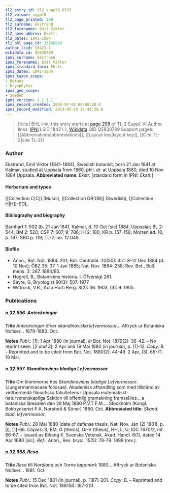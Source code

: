 ```yaml
---
tl2_entry_id: tl2_suppl6_0337
tl2_volume: suppl6
tl2_page_printed: 298
tl2_surname: Ekstrand
tl2_forenames: Emil Viktor
tl2_name_abbrev: Ekstr.
tl2_dates: 1841-1884
tl2_bhl_page_id: 33260286
author_lsid: 18421-1
wikidata_id: Q5830789
ipni_surname: Ekstrand
ipni_forenames: Emil Viktor
ipni_standard_form: Ekstr.
ipni_dates: 1841-1884
ipni_taxon_scope: 
- Botany
- Bryophytes
ipni_geo_scope: 
- Sweden
ipni_version: 1.1.1.1
ipni_record_created: 2003-07-02 00:00:00.0
ipni_record_modified: 2013-05-15 11:41:28.0
---
```


> [!cite] BHL link: this entry starts at [page 298](https://www.biodiversitylibrary.org/page/33260286) of TL-2 Suppl. VI
> Author links: [IPNI](https://www.ipni.org/a/18421-1) LSID 18421-1, [Wikidata](https://www.wikidata.org/wiki/Q5830789) QID Q5830789
> Support pages: [[Abbreviations|abbreviations]], [[Layout key|layout key]], [[Cite TL-2|cite TL-2]]

### Author

Ekstrand, Emil Viktor (1841-1884), Swedish botanist, born 21 Jan 1841 at Kalmar, studied at Uppsala from 1860, phil. dr. at Uppsala 1880, died 10 Nov 1884 Uppsala. 
**Abbreviated name**: *Ekstr.* \[standard form in IPNI: *Ekstr.*\]

#### Herbarium and types

[[Collection C|C]] (Musci), [[Collection GB|GB]] (Swedish), [[Collection H|H]]-SOL.

#### Bibliography and biography

Barnhart 1: 502 (b. 21 Jan 1841, Kalmar, d. 10 Oct \[sic\] 1884, Uppsala); BL 2: 544; BM 2: 520; CSP 7: 607, 9: 786; IH 2: 180; KR p. 157-158; Morren ed. 10, p. 197; SBC p. 119; TL-2: no. 12.049.

#### Biofile

- Anon., Bot. Not. 1884: 201; Bot. Centralbl. 20(50): 351. 8-12 Dec 1884 (d. 10 Nov); ÖBZ 35: 37. 1 Jan 1885; Nat. Nov. 1884: 258; Rev. Bot., Bull. mens. 3: 287. 1884/85.
- Högrell, B., Botanikens historia. I. Öfversigt 261.
- Sayre, G, Bryologist 80(3): 507. 1977.
- Wittrock, V.B., Acta Horti Berg. 3(2): 36. 1903, (3): 9. 1905.

### Publications

##### n.32.656. Anteckningar

**Title**
*Anteckningar* öfver *skandinaviska lefvermossor*... Aftryck ur Botaniska Notiser... 1879-1880. Oct.

**Notes**
*Publ*.: \[*1*\]: 1 Apr 1880 (in journal), *in* Bot. Not. 1879(2): 36-42. – No reprint seen.
\[*2 and 3*\]: 2 Apr and 19 Mai 1880 (in journal), p. \[1\]-12. *Copy*: B. – Reprinted and to be cited from Bot. Not. 1880(2): 44-49. 2 Apr, (3): 65-71. 19 Mai.

##### n.32.657. Skandinaviens bladiga Lefvermossor

**Title**
Om blommorna hos *Skandinaviens bladiga Lefvermossor*. (Jungermanniaceae foliosae). Akademisk afhandling som med tillständ av vidtberömdä filosofiska fakultetens i Uppsala matematiskt-naturvetenskapliga Sektion till offentlig gramskning framstålles... a botaniska läresalen den 28 Maj 1880 P.V.T.F.M.... Stockholm (Kongl. Boktryckeriet P.A. Norstedt & Söner) 1880. Oct.
**Abbreviated title**: *Skand. blad. lefvermossor*.

**Notes**
*Publ*.: 28 Mai 1880 (date of defense thesis, Nat. Nov. Jan (2) 1881), p. \[i\], \[1\]-66. *Copies*: B, BM, G (thesis), Gr-V (thesis), HH, L, U; IDC 7670/2, mf. 66-67. – Issued as Bihang K. Svenska Vetensk. Akad. Handl. 6(1), dated 14 Apr 1880 \[sic\].
*Ref*.: Anon., Rev. bryol. 15(5): 78-79. 1888 (rev.).

##### n.32.658. Resa

**Title**
*Resa* till *Nordland* och Torne *lappmark* 1880... Aftryck ur Botaniska Notiser... 1881. Oct.

**Notes**
*Publ*.: 15 Dec 1881 (in journal), p. \[187\]-201. *Copy*: B. – Reprinted and to be cited from Bot. Not. 1881(6): 187-201.


